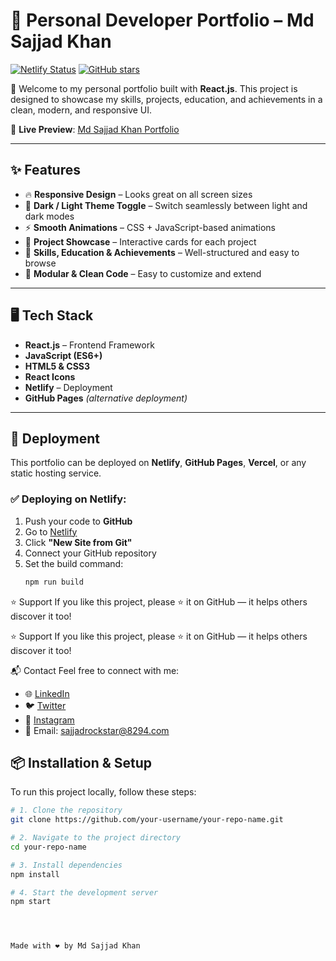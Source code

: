 # 🚀 Personal Developer Portfolio – Md Sajjad Khan

[![Netlify Status](https://api.netlify.com/api/v1/badges/9f6e5b4b-fake-badge-status/deploy-status)](https://my-personal-portfolio-sajjadkhan.netlify.app/)
[![GitHub stars](https://img.shields.io/github/stars/your-username/your-repo-name?style=social)](https://github.com/sajjad105/Portfolio)

🎉 Welcome to my personal portfolio built with **React.js**. This project is designed to showcase my skills, projects, education, and achievements in a clean, modern, and responsive UI.

🔗 **Live Preview**: [Md Sajjad Khan Portfolio](https://my-personal-portfolio-sajjadkhan.netlify.app/)

---

## ✨ Features

- 🔥 **Responsive Design** – Looks great on all screen sizes
- 🌙 **Dark / Light Theme Toggle** – Switch seamlessly between light and dark modes
- ⚡ **Smooth Animations** – CSS + JavaScript-based animations
- 💼 **Project Showcase** – Interactive cards for each project
- 🧠 **Skills, Education & Achievements** – Well-structured and easy to browse
- 🧩 **Modular & Clean Code** – Easy to customize and extend

---

## 🖥️ Tech Stack

- **React.js** – Frontend Framework
- **JavaScript (ES6+)**
- **HTML5 & CSS3**
- **React Icons**
- **Netlify** – Deployment
- **GitHub Pages** *(alternative deployment)*

---
## 🚀 Deployment

This portfolio can be deployed on **Netlify**, **GitHub Pages**, **Vercel**, or any static hosting service.

### ✅ Deploying on Netlify:

1. Push your code to **GitHub**
2. Go to [Netlify](https://www.netlify.com/)
3. Click **"New Site from Git"**
4. Connect your GitHub repository
5. Set the build command:
   ```bash
   npm run build

⭐ Support
If you like this project, please ⭐️ it on GitHub — it helps others discover it too!

⭐ Support
If you like this project, please ⭐️ it on GitHub — it helps others discover it too!


📬 Contact
Feel free to connect with me:

- 🌐 [LinkedIn](http://www.linkedin.com/in/md-sajjad-khan)
- 🐦 [Twitter](https://twitter.com/Hanxee_Sajjad05)
- 📸 [Instagram](https://www.instagram.com/hanxee_sajjad_05)
- 📧 Email: sajjadrockstar@8294.com



## 📦 Installation & Setup

To run this project locally, follow these steps:

```bash
# 1. Clone the repository
git clone https://github.com/your-username/your-repo-name.git

# 2. Navigate to the project directory
cd your-repo-name

# 3. Install dependencies
npm install

# 4. Start the development server
npm start




Made with ❤️ by Md Sajjad Khan




